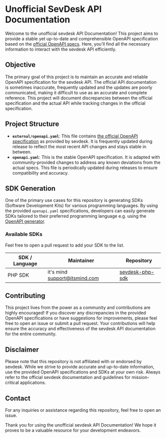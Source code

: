 # Unofficial SevDesk API Documentation

Welcome to the unofficial sevdesk API Documentation! This project aims to provide a stable yet up-to-date and comprehensible OpenAPI specification based on the [official OpenAPI specs](https://api.sevdesk.de/). Here, you'll find all the necessary information to interact with the sevdesk API efficiently.

## Objective

The primary goal of this project is to maintain an accurate and reliable OpenAPI specification for the sevdesk API. The official API documentation is sometimes inaccurate, frequently updated and the updates are poorly communicated, making it difficult to use as an accurate and complete reference. This project will document discrepancies between the official specification and the actual API while tracking changes in the official specification.

## Project Structure

- **`external/openapi.yaml`**: This file contains [the official OpenAPI specification](https://api.sevdesk.de/openapi.yaml) as provided by sevdesk. It is frequently updated during release to reflect the most recent API changes and stays stable in between.
- **`openapi.yaml`**: This is the stable OpenAPI specification. It is adapted with community-provided changes to address any known deviations from the actual specs. This file is periodically updated during releases to ensure compatibility and accuracy.

## SDK Generation

One of the primary use cases for this repository is generating SDKs (Software Development Kits) for various programming languages. By using the provided `openapi.yaml` specifications, developers can easily generate SDKs tailored to their preferred programming language e.g. using the [OpenAPI generator](https://openapi-generator.tech/).

### Available SDKs

Feel free to open a pull request to add your SDK to the list.

| SDK / Language | Maintainer                      | Repository                                                       |
| -------------- | ------------------------------- | ---------------------------------------------------------------- |
| PHP SDK        | it's mind <support@itsmind.com> | [sevdesk-php-sdk](https://github.com/itsmindcom/sevdesk-php-sdk) |

## Contributing

This project lives from the power as a community and contributions are highly encouraged! If you discover any discrepancies in the provided OpenAPI specifications or have suggestions for improvements, please feel free to open an issue or submit a pull request. Your contributions will help ensure the accuracy and effectiveness of the sevdesk API documentation for the entire community.

## Disclaimer

Please note that this repository is not affiliated with or endorsed by sevdesk. While we strive to provide accurate and up-to-date information, use the provided OpenAPI specifications and SDKs at your own risk. Always refer to the official sevdesk documentation and guidelines for mission-critical applications.

## Contact

For any inquiries or assistance regarding this repository, feel free to open an issue.

Thank you for using the unofficial sevdesk API Documentation! We hope it proves to be a valuable resource for your development endeavors.
